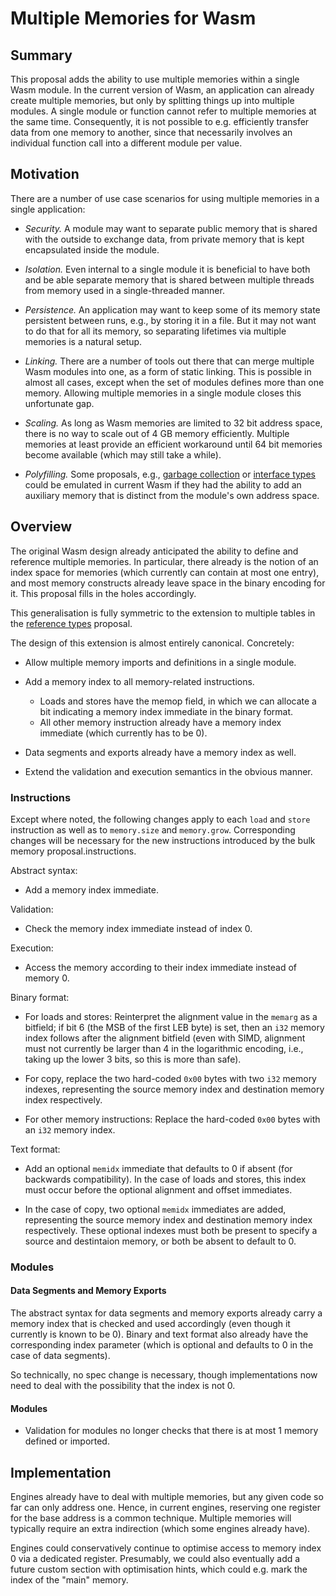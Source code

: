 # Multiple Memories for Wasm

## Summary

This proposal adds the ability to use multiple memories within a single Wasm module.
In the current version of Wasm, an application can already create multiple memories, but only by splitting things up into multiple modules.
A single module or function cannot refer to multiple memories at the same time.
Consequently, it is not possible to e.g. efficiently transfer data from one memory to another, since that necessarily involves an individual function call into a different module per value.

## Motivation

There are a number of use case scenarios for using multiple memories in a single application:

* *Security.* A module may want to separate public memory that is shared with the outside to exchange data, from private memory that is kept encapsulated inside the module.

* *Isolation.* Even internal to a single module it is beneficial to have both and be able separate memory that is shared between multiple threads from memory used in a single-threaded manner.

* *Persistence.* An application may want to keep some of its memory state persistent between runs, e.g., by storing it in a file. But it may not want to do that for all its memory, so separating lifetimes via multiple memories is a natural setup.

* *Linking.* There are a number of tools out there that can merge multiple Wasm modules into one, as a form of static linking. This is possible in almost all cases, except when the set of modules defines more than one memory. Allowing multiple memories in a single module closes this unfortunate gap.

* *Scaling.* As long as Wasm memories are limited to 32 bit address space, there is no way to scale out of 4 GB memory efficiently. Multiple memories at least provide an efficient workaround until 64 bit memories become available (which may still take a while).

* *Polyfilling.* Some proposals, e.g., [garbage collection](https://github.com/WebAssembly/gc) or [interface types](https://github.com/WebAssembly/interface-types) could be emulated in current Wasm if they had the ability to add an auxiliary memory that is distinct from the module's own address space.


## Overview

The original Wasm design already anticipated the ability to define and reference multiple memories. In particular, there already is the notion of an index space for memories (which currently can contain at most one entry), and most memory constructs already leave space in the binary encoding for it.
This proposal fills in the holes accordingly.

This generalisation is fully symmetric to the extension to multiple tables in the [reference types](https://github.com/WebAssembly/reference-types) proposal.

The design of this extension is almost entirely canonical. Concretely:

* Allow multiple memory imports and definitions in a single module.

* Add a memory index to all memory-related instructions.
  - Loads and stores have the memop field, in which we can allocate a bit indicating a memory index immediate in the binary format.
  - All other memory instruction already have a memory index immediate (which currently has to be 0).

* Data segments and exports already have a memory index as well.

* Extend the validation and execution semantics in the obvious manner.


### Instructions

Except where noted, the following changes apply to each `load` and `store` instruction as well as to `memory.size` and `memory.grow`. Corresponding changes will be necessary for the new instructions introduced by the bulk memory proposal.instructions.

Abstract syntax:

* Add a memory index immediate.

Validation:

* Check the memory index immediate instead of index 0.

Execution:

* Access the memory according to their index immediate instead of memory 0.

Binary format:

* For loads and stores: Reinterpret the alignment value in the `memarg` as a bitfield; if bit 6 (the MSB of the first LEB byte) is set, then an `i32` memory index follows after the alignment bitfield (even with SIMD, alignment must not currently be larger than 4 in the logarithmic encoding, i.e., taking up the lower 3 bits, so this is more than safe).

* For copy, replace the two hard-coded `0x00` bytes with two `i32` memory indexes, representing the source memory index and destination memory index respectively.

* For other memory instructions: Replace the hard-coded `0x00` bytes with an `i32` memory index.

Text format:

* Add an optional `memidx` immediate that defaults to 0 if absent (for backwards compatibility). In the case of loads and stores, this index must occur before the optional alignment and offset immediates.

* In the case of copy, two optional `memidx` immediates are added, representing the source memory index and destination memory index respectively. These optional indexes must both be present to specify a source and destintaion memory, or both be absent to default to 0.


### Modules

#### Data Segments and Memory Exports

The abstract syntax for data segments and memory exports already carry a memory index that is checked and used accordingly (even though it currently is known to be 0). Binary and text format also already have the corresponding index parameter (which is optional and defaults to 0 in the case of data segments).

So technically, no spec change is necessary, though implementations now need to deal with the possibility that the index is not 0.


#### Modules

* Validation for modules no longer checks that there is at most 1 memory defined or imported.


## Implementation

Engines already have to deal with multiple memories, but any given code so far can only address one.
Hence, in current engines, reserving one register for the base address is a common technique.
Multiple memories will typically require an extra indirection (which some engines already have).

Engines could conservatively continue to optimise access to memory index 0 via a dedicated register.
Presumably, we could also eventually add a future custom section with optimisation hints, which could e.g. mark the index of the "main" memory.
